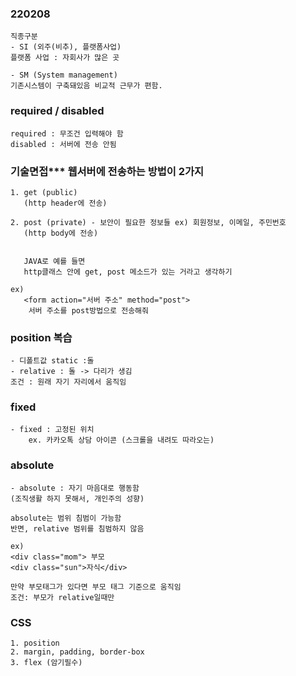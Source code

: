 ### 220208
    직종구분
    - SI (외주(비추), 플랫폼사업)
    플랫폼 사업 : 자회사가 많은 곳

    - SM (System management)
    기존시스템이 구축돼있음 비교적 근무가 편함.

### required / disabled
    required : 무조건 입력해야 함
    disabled : 서버에 전송 안됨



### 기술면접*** 웹서버에 전송하는 방법이 2가지

    1. get (public)
       (http header에 전송)

    2. post (private) - 보안이 필요한 정보들 ex) 회원정보, 이메일, 주민번호
       (http body에 전송)


       JAVA로 예를 들면 
       http클래스 안에 get, post 메소드가 있는 거라고 생각하기
    
    ex)
       <form action="서버 주소" method="post">
        서버 주소를 post방법으로 전송해줘


### position 복습 
    - 디폴트값 static :돌
    - relative : 돌 -> 다리가 생김
    조건 : 원래 자기 자리에서 움직임
###
### fixed
    - fixed : 고정된 위치
        ex. 카카오톡 상담 아이콘 (스크롤을 내려도 따라오는)


### absolute
    - absolute : 자기 마음대로 행동함
    (조직생활 하지 못해서, 개인주의 성향)
         
    absolute는 범위 침범이 가능함 
    반면, relative 범위를 침범하지 않음 

    ex)
    <div class="mom"> 부모
    <div class="sun">자식</div>

    만약 부모태그가 있다면 부모 태그 기준으로 움직임
    조건: 부모가 relative일때만


### CSS 
    1. position
    2. margin, padding, border-box
    3. flex (암기필수)
